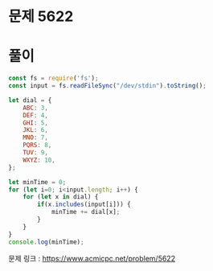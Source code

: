 # 문제 5622

# 풀이

```javascript
const fs = require('fs');
const input = fs.readFileSync("/dev/stdin").toString();

let dial = {
    ABC: 3,
    DEF: 4,
    GHI: 5,
    JKL: 6,
    MNO: 7,
    PQRS: 8,
    TUV: 9,
    WXYZ: 10,
};

let minTime = 0;
for (let i=0; i<input.length; i++) {
    for (let x in dial) {
        if(x.includes(input[i])) {
            minTime += dial[x];
        }
    }
}
console.log(minTime);
```

문제 링크 : https://www.acmicpc.net/problem/5622
